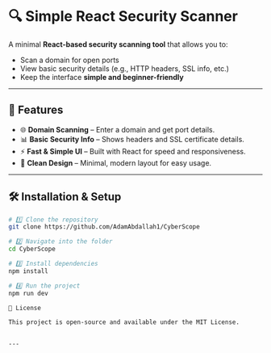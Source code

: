 # 🔍 Simple React Security Scanner

A minimal **React-based security scanning tool** that allows you to:
- Scan a domain for open ports
- View basic security details (e.g., HTTP headers, SSL info, etc.)
- Keep the interface **simple and beginner-friendly**

---

## 🚀 Features
- 🌐 **Domain Scanning** – Enter a domain and get port details.
- 📊 **Basic Security Info** – Shows headers and SSL certificate details.
- ⚡ **Fast & Simple UI** – Built with React for speed and responsiveness.
- 🎨 **Clean Design** – Minimal, modern layout for easy usage.

---

## 🛠️ Installation & Setup

```bash
# 1️⃣ Clone the repository
git clone https://github.com/AdamAbdallah1/CyberScope

# 2️⃣ Navigate into the folder
cd CyberScope

# 3️⃣ Install dependencies
npm install

# 4️⃣ Run the project
npm run dev

📜 License

This project is open-source and available under the MIT License.


---